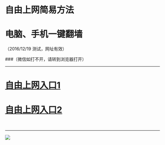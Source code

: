 ﻿# 自由上网简易方法

# 电脑、手机一键翻墙

（2016/12/19 测试，网址有效）


###（微信如打不开，请转到浏览器打开）



***
# <a href="https://d2s1v5xpebmk77.cloudfront.net" target="_blank">自由上网入口1</a>
# <a href="https://github.com/ogate/ogate/blob/master/README.md?1218" target="_blank">自由上网入口2</a>
﻿
***



<img src="https://camo.githubusercontent.com/81ca426978be68652bc3660ca87554fc756a75ce/68747470733a2f2f646666766d347a64686565652e636c6f756466726f6e742e6e65742f7069632f796a66712d32303136303833316f6b2d622e706e67" /> 